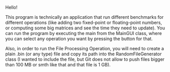 Hello!

This program is technically an application that run different benchmarks for different operations (like adding two 
fixed-point or floating-point numbers, or computing some big matrices and see the time they need to update). You can run the 
program by executing the main from the MainGUI class, where you can select any operation you want by pressing the button
for that.

Also, in order to run the File Processing Operation, you will need to create a plain .bin (or any type) file and copy its path 
into the RandomFileGenerator class (I wanted to include the file, but Git does not allow to push files bigger than 100 MB or smth like that and that file is 1 GB).
